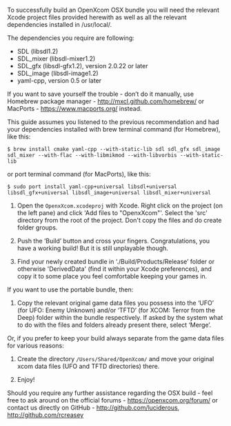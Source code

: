 To successfully build an OpenXcom OSX bundle you will need the relevant Xcode project files provided herewith as well as all the relevant dependencies installed in /usr/local/.

The dependencies you require are following:
- SDL (libsdl1.2)
- SDL_mixer (libsdl-mixer1.2)
- SDL_gfx (libsdl-gfx1.2), version 2.0.22 or later
- SDL_image (libsdl-image1.2)
- yaml-cpp, version 0.5 or later 

If you want to save yourself the trouble - don’t do it manually, use Homebrew package manager - http://mxcl.github.com/homebrew/ or MacPorts - https://www.macports.org/ instead. 

This guide assumes you listened to the previous recommendation and had your dependencies installed with brew terminal command (for Homebrew), like this:
```
$ brew install cmake yaml-cpp --with-static-lib sdl sdl_gfx sdl_image sdl_mixer --with-flac --with-libmikmod --with-libvorbis --with-static-lib
```
or port terminal command (for MacPorts), like this:
```
$ sudo port install yaml-cpp+universal libsdl+universal libsdl_gfx+universal libsdl_image+universal libsdl_mixer+universal
```

1. Open the `OpenxXcom.xcodeproj` with Xcode.  Right click on the project (on the left pane) and click 'Add files to "OpenxXcom"'.  Select the 'src' directory from the root of the project.  Don't copy the files and do create folder groups.

1. Push the ‘Build’ button and cross your fingers. Congratulations, you have a working build! But it is still unplayable though.

1. Find your newly created bundle in ‘./Build/Products/Release’ folder or otherwise 'DerivedData' (find it within your Xcode preferences), and copy it to some place you feel comfortable keeping your games in.

If you want to use the portable bundle, then:

1. Copy the relevant original game data files you possess into the ‘UFO’ (for UFO: Enemy Unknown) and/or ‘TFTD’ (for XCOM: Terror from the Deep) folder within the bundle respectively. If asked by the system what to do with the files and folders already present there, select ‘Merge’.

Or, if you prefer to keep your build always separate from the game data files for various reasons: 

1. Create the directory `/Users/Shared/OpenXcom/` and move your original xcom data files (UFO and TFTD directories) there.


1. Enjoy!

Should you require any further assistance regarding the OSX build - feel free to ask around on the official forums - https://openxcom.org/forum/ or contact us directly on GitHub - http://github.com/luciderous, http://github.com/rcreasey
